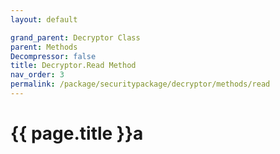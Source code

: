 ```yaml
---
layout: default

grand_parent: Decryptor Class
parent: Methods
Decompressor: false
title: Decryptor.Read Method
nav_order: 3
permalink: /package/securitypackage/decryptor/methods/read
---
```

# {{ page.title }}a